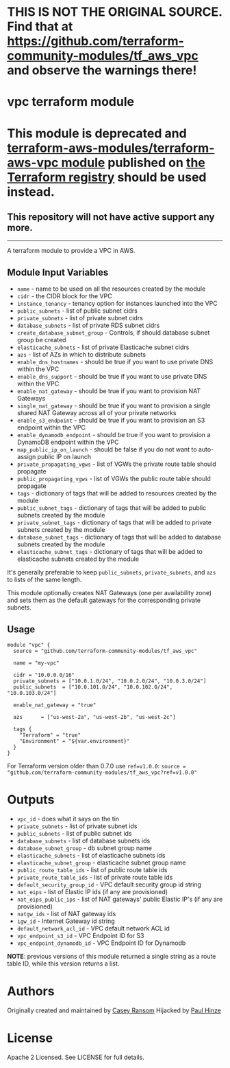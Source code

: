 # THIS IS NOT THE ORIGINAL SOURCE. Find that at https://github.com/terraform-community-modules/tf_aws_vpc and observe the warnings there!

vpc terraform module
===========

# This module is deprecated and [terraform-aws-modules/terraform-aws-vpc module](https://github.com/terraform-aws-modules/terraform-aws-vpc) published on [the Terraform registry](https://registry.terraform.io/modules/terraform-aws-modules/vpc/aws) should be used instead.

## This repository will not have active support any more.

---

A terraform module to provide a VPC in AWS.


Module Input Variables
----------------------

- `name` - name to be used on all the resources created by the module
- `cidr` - the CIDR block for the VPC
- `instance_tenancy` - tenancy option for instances launched into the VPC
- `public_subnets` - list of public subnet cidrs
- `private_subnets` - list of private subnet cidrs
- `database_subnets` - list of private RDS subnet cidrs
- `create_database_subnet_group` - Controls, if should database subnet group be created
- `elasticache_subnets` - list of private Elasticache subnet cidrs
- `azs` - list of AZs in which to distribute subnets
- `enable_dns_hostnames` - should be true if you want to use private DNS within the VPC
- `enable_dns_support` - should be true if you want to use private DNS within the VPC
- `enable_nat_gateway` - should be true if you want to provision NAT Gateways
- `single_nat_gateway` - should be true if you want to provision a single shared NAT Gateway across all of your private networks
- `enable_s3_endpoint` - should be true if you want to provision an S3 endpoint within the VPC
- `enable_dynamodb_endpoint` - should be true if you want to provision a DynamoDB endpoint within the VPC
- `map_public_ip_on_launch` - should be false if you do not want to auto-assign public IP on launch
- `private_propagating_vgws` - list of VGWs the private route table should propagate
- `public_propagating_vgws` - list of VGWs the public route table should propagate
- `tags` - dictionary of tags that will be added to resources created by the module
- `public_subnet_tags` - dictionary of tags that will be added to public subnets created by the module
- `private_subnet_tags` - dictionary of tags that will be added to private subnets created by the module
- `database_subnet_tags` - dictionary of tags that will be added to database subnets created by the module
- `elasticache_subnet_tags` - dictionary of tags that will be added to elasticache subnets created by the module

It's generally preferable to keep `public_subnets`, `private_subnets`, and
`azs` to lists of the same length.

This module optionally creates NAT Gateways (one per availability zone) and sets them
as the default gateways for the corresponding private subnets.

Usage
-----

```hcl
module "vpc" {
  source = "github.com/terraform-community-modules/tf_aws_vpc"

  name = "my-vpc"

  cidr = "10.0.0.0/16"
  private_subnets = ["10.0.1.0/24", "10.0.2.0/24", "10.0.3.0/24"]
  public_subnets  = ["10.0.101.0/24", "10.0.102.0/24", "10.0.103.0/24"]

  enable_nat_gateway = "true"

  azs      = ["us-west-2a", "us-west-2b", "us-west-2c"]

  tags {
    "Terraform" = "true"
    "Environment" = "${var.environment}"
  }
}
```

For Terraform version older than 0.7.0 use `ref=v1.0.0`:
`source = "github.com/terraform-community-modules/tf_aws_vpc?ref=v1.0.0"`

Outputs
=======

 - `vpc_id` - does what it says on the tin
 - `private_subnets` - list of private subnet ids
 - `public_subnets` - list of public subnet ids
 - `database_subnets` - list of database subnets ids
 - `database_subnet_group` - db subnet group name
 - `elasticache_subnets` - list of elasticache subnets ids
 - `elasticache_subnet_group` - elasticache subnet group name
 - `public_route_table_ids` - list of public route table ids
 - `private_route_table_ids` - list of private route table ids
 - `default_security_group_id` - VPC default security group id string
 - `nat_eips` - list of Elastic IP ids (if any are provisioned)
 - `nat_eips_public_ips` - list of NAT gateways' public Elastic IP's (if any are provisioned)
 - `natgw_ids` - list of NAT gateway ids
 - `igw_id` - Internet Gateway id string
 - `default_network_acl_id` - VPC default network ACL id
 - `vpc_endpoint_s3_id` - VPC Endpoint ID for S3
 - `vpc_endpoint_dynamodb_id` - VPC Endpoint ID for Dynamodb

**NOTE**: previous versions of this module returned a single string as a route
table ID, while this version returns a list.

Authors
=======

Originally created and maintained by [Casey Ransom](https://github.com/cransom)
Hijacked by [Paul Hinze](https://github.com/phinze)

License
=======

Apache 2 Licensed. See LICENSE for full details.

